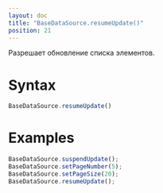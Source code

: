 ```yaml
---
layout: doc
title: "BaseDataSource.resumeUpdate()"
position: 21
---
```


Разрешает обновление списка элементов.

# Syntax

```js
BaseDataSource.resumeUpdate()
```

# Examples

```js
BaseDataSource.suspendUpdate();
BaseDataSource.setPageNumber(5);
BaseDataSource.setPageSize(20);
BaseDataSource.resumeUpdate();
```
